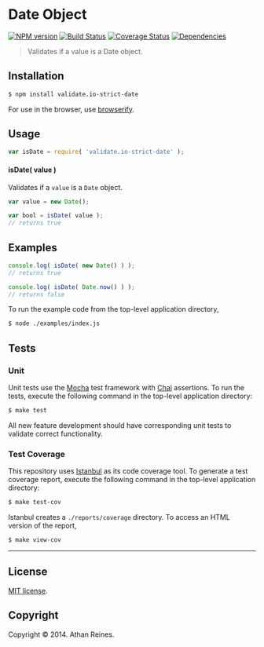 Date Object
===
[![NPM version][npm-image]][npm-url] [![Build Status][travis-image]][travis-url] [![Coverage Status][coveralls-image]][coveralls-url] [![Dependencies][dependencies-image]][dependencies-url]

> Validates if a value is a Date object.


## Installation

``` bash
$ npm install validate.io-strict-date
```

For use in the browser, use [browserify](https://github.com/substack/node-browserify).


## Usage

``` javascript
var isDate = require( 'validate.io-strict-date' );
```

#### isDate( value )

Validates if a `value` is a `Date` object.

``` javascript
var value = new Date();

var bool = isDate( value );
// returns true
```


## Examples

``` javascript
console.log( isDate( new Date() ) );
// returns true

console.log( isDate( Date.now() ) );
// returns false
```

To run the example code from the top-level application directory,

``` bash
$ node ./examples/index.js
```


## Tests

### Unit

Unit tests use the [Mocha](http://mochajs.org) test framework with [Chai](http://chaijs.com) assertions. To run the tests, execute the following command in the top-level application directory:

``` bash
$ make test
```

All new feature development should have corresponding unit tests to validate correct functionality.


### Test Coverage

This repository uses [Istanbul](https://github.com/gotwarlost/istanbul) as its code coverage tool. To generate a test coverage report, execute the following command in the top-level application directory:

``` bash
$ make test-cov
```

Istanbul creates a `./reports/coverage` directory. To access an HTML version of the report,

``` bash
$ make view-cov
```


---
## License

[MIT license](http://opensource.org/licenses/MIT). 


## Copyright

Copyright &copy; 2014. Athan Reines.


[npm-image]: http://img.shields.io/npm/v/validate.io-strict-date.svg
[npm-url]: https://npmjs.org/package/validate.io-strict-date

[travis-image]: http://img.shields.io/travis/validate-io/strict-date/master.svg
[travis-url]: https://travis-ci.org/validate-io/strict-date

[coveralls-image]: https://img.shields.io/coveralls/validate-io/strict-date/master.svg
[coveralls-url]: https://coveralls.io/r/validate-io/strict-date?branch=master

[dependencies-image]: http://img.shields.io/david/validate-io/strict-date.svg
[dependencies-url]: https://david-dm.org/validate-io/strict-date

[dev-dependencies-image]: http://img.shields.io/david/dev/validate-io/strict-date.svg
[dev-dependencies-url]: https://david-dm.org/dev/validate-io/strict-date

[github-issues-image]: http://img.shields.io/github/issues/validate-io/strict-date.svg
[github-issues-url]: https://github.com/validate-io/strict-date/issues
